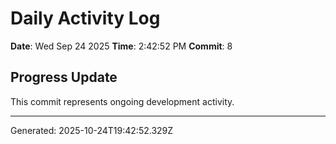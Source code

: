 # Daily Activity Log

**Date**: Wed Sep 24 2025
**Time**: 2:42:52 PM
**Commit**: 8

## Progress Update

This commit represents ongoing development activity.

---
Generated: 2025-10-24T19:42:52.329Z
